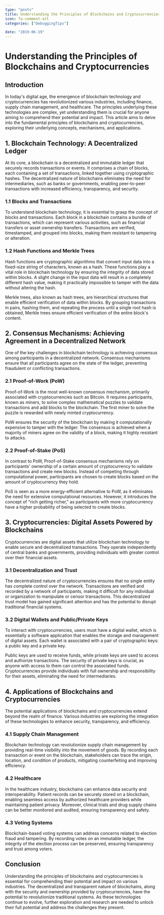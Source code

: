 ```yaml
---
type: "posts"
title: Understanding the Principles of Blockchains and Cryptocurrencies
icon: fa-comment-alt
categories: ["DebuggingTips"]

date: "2019-06-19"
---
```




# Understanding the Principles of Blockchains and Cryptocurrencies

## Introduction

In today's digital age, the emergence of blockchain technology and cryptocurrencies has revolutionized various industries, including finance, supply chain management, and healthcare. The principles underlying these technologies are complex, yet understanding them is crucial for anyone aiming to comprehend their potential and impact. This article aims to delve into the fundamental principles of blockchains and cryptocurrencies, exploring their underlying concepts, mechanisms, and applications.

## 1. Blockchain Technology: A Decentralized Ledger

At its core, a blockchain is a decentralized and immutable ledger that securely records transactions or events. It comprises a chain of blocks, each containing a set of transactions, linked together using cryptographic hashes. The decentralized nature of blockchains eliminates the need for intermediaries, such as banks or governments, enabling peer-to-peer transactions with increased efficiency, transparency, and security.

### 1.1 Blocks and Transactions

To understand blockchain technology, it is essential to grasp the concept of blocks and transactions. Each block in a blockchain contains a bundle of transactions, which can represent various activities, such as financial transfers or asset ownership transfers. Transactions are verified, timestamped, and grouped into blocks, making them resistant to tampering or alteration.

### 1.2 Hash Functions and Merkle Trees

Hash functions are cryptographic algorithms that convert input data into a fixed-size string of characters, known as a hash. These functions play a vital role in blockchain technology by ensuring the integrity of data stored within blocks. A slight change in the input data will result in a completely different hash value, making it practically impossible to tamper with the data without altering the hash.

Merkle trees, also known as hash trees, are hierarchical structures that enable efficient verification of data within blocks. By grouping transactions in pairs, hashing them, and repeating the process until a single root hash is obtained, Merkle trees ensure efficient verification of the entire block's content.

## 2. Consensus Mechanisms: Achieving Agreement in a Decentralized Network

One of the key challenges in blockchain technology is achieving consensus among participants in a decentralized network. Consensus mechanisms ensure that all participants agree on the state of the ledger, preventing fraudulent or conflicting transactions.

### 2.1 Proof-of-Work (PoW)

Proof-of-Work is the most well-known consensus mechanism, primarily associated with cryptocurrencies such as Bitcoin. It requires participants, known as miners, to solve complex mathematical puzzles to validate transactions and add blocks to the blockchain. The first miner to solve the puzzle is rewarded with newly minted cryptocurrency.

PoW ensures the security of the blockchain by making it computationally expensive to tamper with the ledger. The consensus is achieved when a majority of miners agree on the validity of a block, making it highly resistant to attacks.

### 2.2 Proof-of-Stake (PoS)

In contrast to PoW, Proof-of-Stake consensus mechanisms rely on participants' ownership of a certain amount of cryptocurrency to validate transactions and create new blocks. Instead of competing through computational power, participants are chosen to create blocks based on the amount of cryptocurrency they hold.

PoS is seen as a more energy-efficient alternative to PoW, as it eliminates the need for extensive computational resources. However, it introduces the concept of "rich getting richer," as participants with more cryptocurrency have a higher probability of being selected to create blocks.

## 3. Cryptocurrencies: Digital Assets Powered by Blockchains

Cryptocurrencies are digital assets that utilize blockchain technology to enable secure and decentralized transactions. They operate independently of central banks and governments, providing individuals with greater control over their financial assets.

### 3.1 Decentralization and Trust

The decentralized nature of cryptocurrencies ensures that no single entity has complete control over the network. Transactions are verified and recorded by a network of participants, making it difficult for any individual or organization to manipulate or censor transactions. This decentralized trust model has gained significant attention and has the potential to disrupt traditional financial systems.

### 3.2 Digital Wallets and Public/Private Keys

To interact with cryptocurrencies, users must have a digital wallet, which is essentially a software application that enables the storage and management of digital assets. Each wallet is associated with a pair of cryptographic keys: a public key and a private key.

Public keys are used to receive funds, while private keys are used to access and authorize transactions. The security of private keys is crucial, as anyone with access to them can control the associated funds. Cryptocurrencies provide individuals with full ownership and responsibility for their assets, eliminating the need for intermediaries.

## 4. Applications of Blockchains and Cryptocurrencies

The potential applications of blockchains and cryptocurrencies extend beyond the realm of finance. Various industries are exploring the integration of these technologies to enhance security, transparency, and efficiency.

### 4.1 Supply Chain Management

Blockchain technology can revolutionize supply chain management by providing real-time visibility into the movement of goods. By recording each transaction or event on the blockchain, stakeholders can trace the origin, location, and condition of products, mitigating counterfeiting and improving efficiency.

### 4.2 Healthcare

In the healthcare industry, blockchains can enhance data security and interoperability. Patient records can be securely stored on a blockchain, enabling seamless access by authorized healthcare providers while maintaining patient privacy. Moreover, clinical trials and drug supply chains can be better monitored and audited, ensuring transparency and safety.

### 4.3 Voting Systems

Blockchain-based voting systems can address concerns related to election fraud and tampering. By recording votes on an immutable ledger, the integrity of the election process can be preserved, ensuring transparency and trust among voters.

## Conclusion

Understanding the principles of blockchains and cryptocurrencies is essential for comprehending their potential and impact on various industries. The decentralized and transparent nature of blockchains, along with the security and ownership provided by cryptocurrencies, have the potential to revolutionize traditional systems. As these technologies continue to evolve, further exploration and research are needed to unlock their full potential and address the challenges they present.